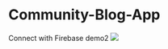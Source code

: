 # Community-Blog-App
Connect with Firebase
demo2
![](https://media.giphy.com/media/J2a8YOAcWfHUS9kya9/giphy.gif)
